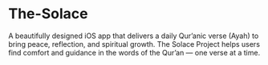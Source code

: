 # The-Solace
A beautifully designed iOS app that delivers a daily Qur’anic verse (Ayah) to bring peace, reflection, and spiritual growth. The Solace Project helps users find comfort and guidance in the words of the Qur’an — one verse at a time.

